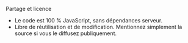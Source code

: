 Partage et licence

- Le code est 100 % JavaScript, sans dépendances serveur.
- Libre de réutilisation et de modification. Mentionnez simplement la source si vous le diffusez publiquement.
